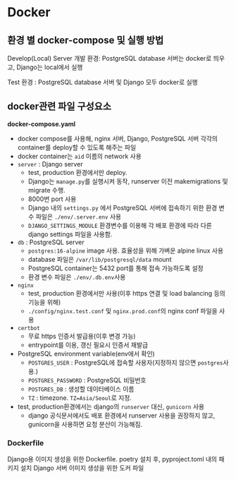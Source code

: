 # Docker

## 환경 별 docker-compose 및 실행 방법
Develop(Local) Server 개발 환경: PostgreSQL database 서버는 docker로 띄우고, Django는 local에서 실행

Test 환경 : PostgreSQL database 서버 및 Django 모두 docker로 실행

## docker관련 파일 구성요소
**docker-compose.yaml**
- docker compose를 사용해, nginx 서버, Django, PostgreSQL 서버 각각의 container를 deploy할 수 있도록 해주는 파일
- docker container는 `aid` 이름의 network 사용
- `server` : Django server
  - test, production 환경에서만 deploy.
  - Django는 `manage.py`를 실행시켜 동작, runserver 이전 makemigrations 및 migrate 수행.
  - 8000번 port 사용
  - Django 내의 `settings.py` 에서 PostgreSQL 서버에 접속하기 위한 환경 변수 파일은 `./env/.server.env` 사용
  - `DJANGO_SETTINGS_MODULE` 환경변수를 이용해 각 배포 환경에 따라 다른 django settings 파일을 사용함.
- `db` : PostgreSQL server
  - `postgres:16-alpine` image 사용. 효율성을 위해 가벼운 alpine linux 사용
  - database 파일은 `/var/lib/postgresql/data` mount
  - PostgreSQL container는 5432 port를 통해 접속 가능하도록 설정
  - 환경 변수 파일은 `./env/.db.env`사용
- `nginx`
  - test, production 환경에서만 사용(이후 https 연결 및 load balancing 등의 기능을 위해)
  - `./config/nginx.test.conf` 및 `nginx.prod.conf`의 nginx conf 파일을 사용
- `certbot`
  - 무료 https 인증서 발급용(이후 변경 가능)
  - entrypoint를 이용, 갱신 필요시 인증서 재발급
- PostgreSQL environment variable(env에서 확인)
  - `POSTGRES_USER` : PostgreSQL에 접속할 사용자(지정하지 않으면 `postgres`사용.)
  - `POSTGRES_PASSWORD` : PostgreSQL 비밀번호
  - `POSTGRES_DB` : 생성할 데이터베이스 이름
  - `TZ` : timezone. `TZ=Asia/Seoul`로 지정.
- test, production환경에서는 django의 `runserver` 대신, `gunicorn` 사용
  - django 공식문서에서도 배포 환경에서 runserver 사용을 권장하지 않고, gunicorn을 사용하면 요청 분산이 가능해짐.

### Dockerfile
Django용 이미지 생성을 위한 Dockerfile. poetry 설치 후, pyproject.toml 내의 패키지 설치
Django 서버 이미지 생성을 위한 도커 파일
